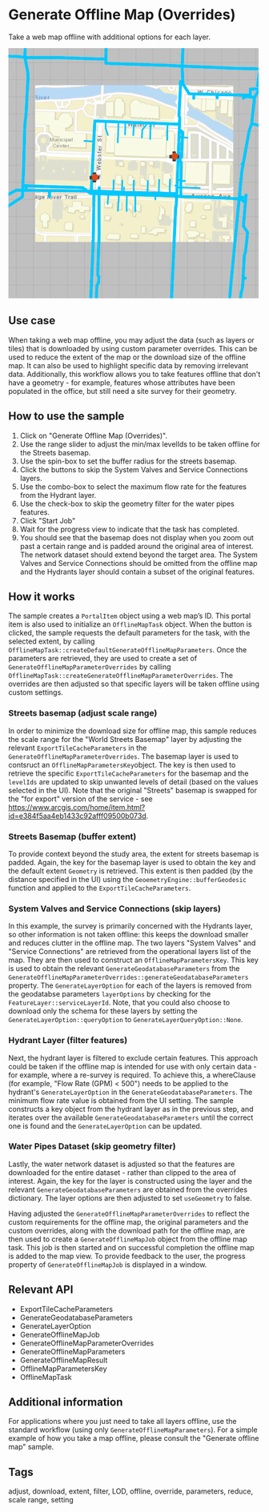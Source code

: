 # Generate Offline Map (Overrides)

Take a web map offline with additional options for each layer.

![](screenshot.png)

## Use case

When taking a web map offline, you may adjust the data (such as layers or tiles) that is downloaded by using custom parameter overrides. This can be used to reduce the extent of the map or the download size of the offline map. It can also be used to highlight specific data by removing irrelevant data. Additionally, this workflow allows you to take features offline that don't have a geometry - for example, features whose attributes have been populated in the office, but still need a site survey for their geometry.

## How to use the sample

1. Click on "Generate Offline Map (Overrides)".
2. Use the range slider to adjust the min/max levelIds to be taken offline for the Streets basemap.
3. Use the spin-box to set the buffer radius for the streets basemap.
4. Click the buttons to skip the System Valves and Service Connections layers.
5. Use the combo-box to select the maximum flow rate for the features from the Hydrant layer.
6. Use the check-box to skip the geometry filter for the water pipes features.
7. Click "Start Job"
8. Wait for the progress view to indicate that the task has completed.
9. You should see that the basemap does not display when you zoom out past a certain range and is padded around the original area of interest. The network dataset should extend beyond the target area. The System Valves and Service Connections should be omitted from the offline map and the Hydrants layer should contain a subset of the original features.

## How it works

The sample creates a `PortalItem` object using a web map’s ID. This portal item is also used to initialize an `OfflineMapTask` object. When the button is clicked, the sample requests the default parameters for the task, with the selected extent, by calling `OfflineMapTask::createDefaultGenerateOfflineMapParameters`. Once the parameters are retrieved, they are used to create a set of `GenerateOfflineMapParameterOverrides` by calling `OfflineMapTask::createGenerateOfflineMapParameterOverrides`. The overrides are then adjusted so that specific layers will be taken offline using custom settings.

### Streets basemap (adjust scale range)

In order to minimize the download size for offline map, this sample reduces the scale range for the "World Streets Basemap" layer by adjusting the relevant `ExportTileCacheParameters` in the `GenerateOfflineMapParameterOverrides`. The basemap layer is used to contsruct an `OfflineMapParametersKey`object. The key is then used to retrieve the specific `ExportTileCacheParameters` for the basemap and the `levelIds` are updated to skip unwanted levels of detail (based on the values selected in the UI). Note that the original "Streets" basemap is swapped for the "for export" version of the service - see https://www.arcgis.com/home/item.html?id=e384f5aa4eb1433c92afff09500b073d.

### Streets Basemap (buffer extent)

To provide context beyond the study area, the extent for streets basemap is padded. Again, the key for the basemap layer is used to obtain the key and the default extent `Geometry` is retrieved. This extent is then padded (by the distance specified in the UI) using the `GeoemetryEngine::bufferGeodesic` function and applied to the `ExportTileCacheParameters`.

### System Valves and Service Connections (skip layers)

In this example, the survey is primarily concerned with the Hydrants layer, so other information is not taken offline: this keeps the download smaller and reduces clutter in the offline map. The two layers "System Valves" and "Service Connections" are retrieved from the operational layers list of the map. They are then used to construct an `OfflineMapParametersKey`. This key is used to obtain the relevant `GenerateGeodatabaseParameters` from the `GenerateOfflineMapParameterOverrides::generateGeodatabaseParameters` property. The `GenerateLayerOption` for each of the layers is removed from the geodatabse parameters `layerOptions` by checking for the `FeatureLayer::serviceLayerId`. Note, that you could also choose to download only the schema for these layers by setting the `GenerateLayerOption::queryOption` to `GenerateLayerQueryOption::None`.

### Hydrant Layer (filter features)

Next, the hydrant layer is filtered to exclude certain features. This approach could be taken if the offline map is intended for use with only certain data - for example, where a re-survey is required. To achieve this, a whereClause (for example, "Flow Rate (GPM) < 500") needs to be applied to the hydrant's `GenerateLayerOption` in the `GenerateGeodatabaseParameters`. The minimum flow rate value is obtained from the UI setting. The sample constructs a key object from the hydrant layer as in the previous step, and iterates over the available `GenerateGeodatabaseParameters` until the correct one is found and the `GenerateLayerOption` can be updated.

### Water Pipes Dataset (skip geometry filter)

Lastly, the water network dataset is adjusted so that the features are downloaded for the entire dataset - rather than clipped to the area of interest. Again, the key for the layer is constructed using the layer and the relevant `GenerateGeodatabaseParameters` are obtained from the overrides dictionary. The layer options are then adjusted to set `useGeometry` to false.

Having adjusted the `GenerateOfflineMapParameterOverrides` to reflect the custom requirements for the offline map, the original parameters and the custom overrides, along with the download path for the offline map, are then used to create a `GenerateOfflineMapJob` object from the offline map task. This job is then started and on successful completion the offline map is added to the map view. To provide feedback to the user, the progress property of `GenerateOfflineMapJob` is displayed in a window.

## Relevant API

* ExportTileCacheParameters
* GenerateGeodatabaseParameters
* GenerateLayerOption
* GenerateOfflineMapJob
* GenerateOfflineMapParameterOverrides
* GenerateOfflineMapParameters
* GenerateOfflineMapResult
* OfflineMapParametersKey
* OfflineMapTask

## Additional information

For applications where you just need to take all layers offline, use the standard workflow (using only `GenerateOfflineMapParameters`). For a simple example of how you take a map offline, please consult the "Generate offline map" sample.

## Tags

adjust, download, extent, filter, LOD, offline, override, parameters, reduce, scale range, setting
